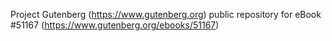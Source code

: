 Project Gutenberg (https://www.gutenberg.org) public repository for
eBook #51167 (https://www.gutenberg.org/ebooks/51167)
